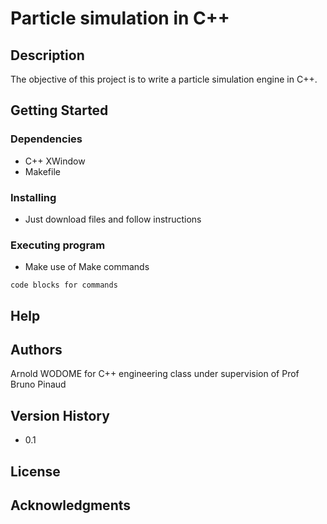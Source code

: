 # Particle simulation in C++

## Description

The objective of this project is to write a particle simulation engine in C++.

## Getting Started

### Dependencies

* C++ XWindow
* Makefile

### Installing

*  Just download files and follow instructions

### Executing program

* Make use of Make commands
```
code blocks for commands
```

## Help

## Authors

Arnold WODOME for C++ engineering class under supervision of Prof Bruno Pinaud

## Version History

* 0.1

## License

## Acknowledgments
